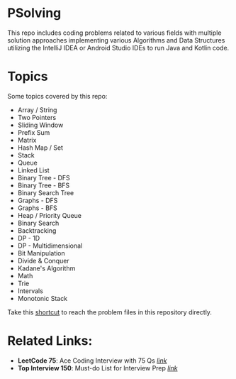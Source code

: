 # PSolving

This repo includes coding problems related to various fields with multiple solution approaches implementing various Algorithms and Data Structures utilizing the IntelliJ IDEA or Android Studio IDEs to run Java and Kotlin code.


# Topics
Some topics covered by this repo:
- Array / String
- Two Pointers
- Sliding Window
- Prefix Sum
- Matrix
- Hash Map / Set
- Stack
- Queue
- Linked List
- Binary Tree - DFS
- Binary Tree - BFS
- Binary Search Tree
- Graphs - DFS
- Graphs - BFS
- Heap / Priority Queue
- Binary Search
- Backtracking
- DP - 1D
- DP - Multidimensional
- Bit Manipulation
- Divide & Conquer
- Kadane's Algorithm
- Math
- Trie
- Intervals
- Monotonic Stack


Take this [shortcut](jconsoleapp/src/main/java/com/example/jconsoleapp) to reach the problem files in this repository directly.


# Related Links:
- **LeetCode 75**: Ace Coding Interview with 75 Qs [_link_](https://leetcode.com/studyplan/leetcode-75/)
- **Top Interview 150**: Must-do List for Interview Prep [_link_](https://leetcode.com/studyplan/top-interview-150/)
